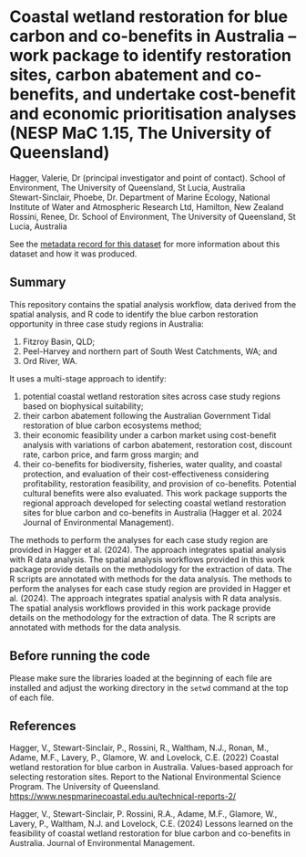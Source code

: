 # Coastal wetland restoration for blue carbon and co-benefits in Australia – work package to identify restoration sites, carbon abatement and co-benefits, and undertake cost-benefit and economic prioritisation analyses (NESP MaC 1.15, The University of Queensland)

Hagger, Valerie, Dr (principal investigator and point of contact). School of Environment, The University of Queensland, St Lucia, Australia  
Stewart-Sinclair, Phoebe, Dr. Department of Marine Ecology, National Institute of Water and Atmospheric Research Ltd, Hamilton, New Zealand  
Rossini, Renee, Dr. School of Environment, The University of Queensland, St Lucia, Australia  

See the [metadata record for this dataset](https://doi.org/10.26274/6xrr-1f80) for more information about this dataset and how it was produced.

## Summary
This repository contains the spatial analysis workflow, data derived from the spatial analysis, and R code to identify the blue carbon restoration opportunity in three case study regions in Australia: 
1) Fitzroy Basin, QLD; 
2) Peel-Harvey and northern part of South West Catchments, WA; and 
3) Ord River, WA. 

It uses a multi-stage approach to identify: 
1) potential coastal wetland restoration sites across case study regions based on biophysical suitability; 
2) their carbon abatement following the Australian Government Tidal restoration of blue carbon ecosystems method; 
3) their economic feasibility under a carbon market using cost-benefit analysis with variations of carbon abatement, restoration cost, discount rate, carbon price, and farm gross margin; and 
4) their co-benefits for biodiversity, fisheries, water quality, and coastal protection, and evaluation of their cost-effectiveness considering profitability, restoration feasibility, and provision of co-benefits. 
Potential cultural benefits were also evaluated. This work package supports the regional approach developed for selecting coastal wetland restoration sites for blue carbon and co-benefits in Australia (Hagger et al. 2024 Journal of Environmental Management).

The methods to perform the analyses for each case study region are provided in Hagger et al. (2024). The approach integrates spatial analysis with R data analysis. The spatial analysis workflows provided in this work package provide details on the methodology for the extraction of data. The R scripts are annotated with methods for the data analysis. 
The methods to perform the analyses for each case study region are provided in Hagger et al. (2024). The approach integrates spatial analysis with R data analysis. The spatial analysis workflows provided in this work package provide details on the methodology for the extraction of data. The R scripts are annotated with methods for the data analysis. 

## Before running the code
Please make sure the libraries loaded at the beginning of each file are installed and adjust the working directory in the `setwd` command at the top of each file. 

## References
Hagger, V., Stewart-Sinclair, P., Rossini, R., Waltham, N.J., Ronan, M., Adame, M.F., Lavery, P., Glamore, W. and Lovelock, C.E. (2022) Coastal wetland restoration for blue carbon in Australia. Values-based approach for selecting restoration sites. Report to the National Environmental Science Program. The University of Queensland. https://www.nespmarinecoastal.edu.au/technical-reports-2/ 

Hagger, V., Stewart-Sinclair, P. Rossini, R.A., Adame, M.F., Glamore, W., Lavery, P., Waltham, N.J. and Lovelock, C.E. (2024) Lessons learned on the feasibility of coastal wetland restoration for blue carbon and co-benefits in Australia. Journal of Environmental Management.